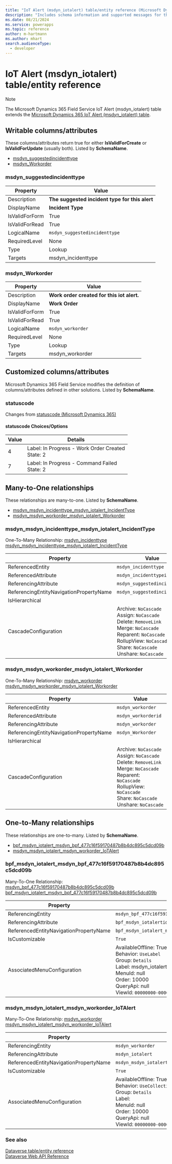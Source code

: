 ```yaml
---
title: "IoT Alert (msdyn_iotalert) table/entity reference (Microsoft Dynamics 365 Field Service)"
description: "Includes schema information and supported messages for the IoT Alert (msdyn_iotalert) table/entity with Microsoft Dynamics 365 Field Service."
ms.date: 08/21/2024
ms.service: powerapps
ms.topic: reference
author: m-hartmann
ms.author: mhart
search.audienceType: 
  - developer
---
```


# IoT Alert (msdyn_iotalert) table/entity reference



> [!NOTE]
> The Microsoft Dynamics 365 Field Service IoT Alert (msdyn_iotalert) table extends the [Microsoft Dynamics 365 IoT Alert (msdyn_iotalert) table](/dynamics365/developer/entities/msdyn_iotalert).



## Writable columns/attributes

These columns/attributes return true for either **IsValidForCreate** or **IsValidForUpdate** (usually both). Listed by **SchemaName**.

- [msdyn_suggestedincidenttype](#BKMK_msdyn_suggestedincidenttype)
- [msdyn_Workorder](#BKMK_msdyn_Workorder)

### <a name="BKMK_msdyn_suggestedincidenttype"></a> msdyn_suggestedincidenttype

|Property|Value|
|---|---|
|Description|**The suggested incident type for this alert**|
|DisplayName|**Incident Type**|
|IsValidForForm|True|
|IsValidForRead|True|
|LogicalName|`msdyn_suggestedincidenttype`|
|RequiredLevel|None|
|Type|Lookup|
|Targets|msdyn_incidenttype|

### <a name="BKMK_msdyn_Workorder"></a> msdyn_Workorder

|Property|Value|
|---|---|
|Description|**Work order created for this iot alert.**|
|DisplayName|**Work Order**|
|IsValidForForm|True|
|IsValidForRead|True|
|LogicalName|`msdyn_workorder`|
|RequiredLevel|None|
|Type|Lookup|
|Targets|msdyn_workorder|


## Customized columns/attributes

Microsoft Dynamics 365 Field Service modifies the definition of columns/attributes defined in other solutions. Listed by **SchemaName**.

### <a name="BKMK_statuscode"></a> statuscode

Changes from [statuscode (Microsoft Dynamics 365)](/dynamics365/developer/entities/msdyn_iotalert#BKMK_statuscode)

#### statuscode Choices/Options

|Value|Details|
|---|---|
|4|Label: In Progress - Work Order Created<br />State: 2|
|7|Label: In Progress - Command Failed<br />State: 2|

## Many-to-One relationships

These relationships are many-to-one. Listed by **SchemaName**.

- [msdyn_msdyn_incidenttype_msdyn_iotalert_IncidentType](#BKMK_msdyn_msdyn_incidenttype_msdyn_iotalert_IncidentType)
- [msdyn_msdyn_workorder_msdyn_iotalert_Workorder](#BKMK_msdyn_msdyn_workorder_msdyn_iotalert_Workorder)

### <a name="BKMK_msdyn_msdyn_incidenttype_msdyn_iotalert_IncidentType"></a> msdyn_msdyn_incidenttype_msdyn_iotalert_IncidentType

One-To-Many Relationship: [msdyn_incidenttype msdyn_msdyn_incidenttype_msdyn_iotalert_IncidentType](msdyn_incidenttype.md#BKMK_msdyn_msdyn_incidenttype_msdyn_iotalert_IncidentType)

|Property|Value|
|---|---|
|ReferencedEntity|`msdyn_incidenttype`|
|ReferencedAttribute|`msdyn_incidenttypeid`|
|ReferencingAttribute|`msdyn_suggestedincidenttype`|
|ReferencingEntityNavigationPropertyName|`msdyn_suggestedincidenttype`|
|IsHierarchical||
|CascadeConfiguration|Archive: `NoCascade`<br />Assign: `NoCascade`<br />Delete: `RemoveLink`<br />Merge: `NoCascade`<br />Reparent: `NoCascade`<br />RollupView: `NoCascade`<br />Share: `NoCascade`<br />Unshare: `NoCascade`|

### <a name="BKMK_msdyn_msdyn_workorder_msdyn_iotalert_Workorder"></a> msdyn_msdyn_workorder_msdyn_iotalert_Workorder

One-To-Many Relationship: [msdyn_workorder msdyn_msdyn_workorder_msdyn_iotalert_Workorder](msdyn_workorder.md#BKMK_msdyn_msdyn_workorder_msdyn_iotalert_Workorder)

|Property|Value|
|---|---|
|ReferencedEntity|`msdyn_workorder`|
|ReferencedAttribute|`msdyn_workorderid`|
|ReferencingAttribute|`msdyn_workorder`|
|ReferencingEntityNavigationPropertyName|`msdyn_Workorder`|
|IsHierarchical||
|CascadeConfiguration|Archive: `NoCascade`<br />Assign: `NoCascade`<br />Delete: `RemoveLink`<br />Merge: `NoCascade`<br />Reparent: `NoCascade`<br />RollupView: `NoCascade`<br />Share: `NoCascade`<br />Unshare: `NoCascade`|


## One-to-Many relationships

These relationships are one-to-many. Listed by **SchemaName**.

- [bpf_msdyn_iotalert_msdyn_bpf_477c16f59170487b8b4dc895c5dcd09b](#BKMK_bpf_msdyn_iotalert_msdyn_bpf_477c16f59170487b8b4dc895c5dcd09b)
- [msdyn_msdyn_iotalert_msdyn_workorder_IoTAlert](#BKMK_msdyn_msdyn_iotalert_msdyn_workorder_IoTAlert)

### <a name="BKMK_bpf_msdyn_iotalert_msdyn_bpf_477c16f59170487b8b4dc895c5dcd09b"></a> bpf_msdyn_iotalert_msdyn_bpf_477c16f59170487b8b4dc895c5dcd09b

Many-To-One Relationship: [msdyn_bpf_477c16f59170487b8b4dc895c5dcd09b bpf_msdyn_iotalert_msdyn_bpf_477c16f59170487b8b4dc895c5dcd09b](msdyn_bpf_477c16f59170487b8b4dc895c5dcd09b.md#BKMK_bpf_msdyn_iotalert_msdyn_bpf_477c16f59170487b8b4dc895c5dcd09b)

|Property|Value|
|---|---|
|ReferencingEntity|`msdyn_bpf_477c16f59170487b8b4dc895c5dcd09b`|
|ReferencingAttribute|`bpf_msdyn_iotalertid`|
|ReferencedEntityNavigationPropertyName|`bpf_msdyn_iotalert_msdyn_bpf_477c16f59170487b8b4dc895c5dcd09b`|
|IsCustomizable|`True`|
|AssociatedMenuConfiguration|AvailableOffline: True<br />Behavior: `UseLabel`<br />Group: `Details`<br />Label: msdyn_iotalert<br />MenuId: null<br />Order: 10000<br />QueryApi: null<br />ViewId: `00000000-0000-0000-0000-000000000000`|

### <a name="BKMK_msdyn_msdyn_iotalert_msdyn_workorder_IoTAlert"></a> msdyn_msdyn_iotalert_msdyn_workorder_IoTAlert

Many-To-One Relationship: [msdyn_workorder msdyn_msdyn_iotalert_msdyn_workorder_IoTAlert](msdyn_workorder.md#BKMK_msdyn_msdyn_iotalert_msdyn_workorder_IoTAlert)

|Property|Value|
|---|---|
|ReferencingEntity|`msdyn_workorder`|
|ReferencingAttribute|`msdyn_iotalert`|
|ReferencedEntityNavigationPropertyName|`msdyn_msdyn_iotalert_msdyn_workorder_IoTAlert`|
|IsCustomizable|`True`|
|AssociatedMenuConfiguration|AvailableOffline: True<br />Behavior: `UseCollectionName`<br />Group: `Details`<br />Label: <br />MenuId: null<br />Order: 10000<br />QueryApi: null<br />ViewId: `00000000-0000-0000-0000-000000000000`|



### See also

[Dataverse table/entity reference](../about-entity-reference.md)  
[Dataverse Web API Reference](/power-apps/developer/data-platform/webapi/reference/about)   


